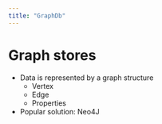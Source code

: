 ```yaml
---
title: "GraphDb"
---
```

# Graph stores
* Data is represented by a graph structure
  * Vertex
  * Edge
  * Properties
* Popular solution: Neo4J
